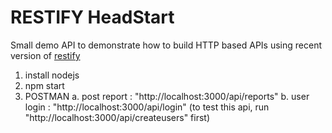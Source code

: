 # RESTIFY HeadStart

Small demo API to demonstrate how to build HTTP based APIs using recent version
of [restify](http://restify.com/)

1. install nodejs
2. npm start
3. POSTMAN
    a. post report : "http://localhost:3000/api/reports"
    b. user login : "http://localhost:3000/api/login" (to test this api, run "http://localhost:3000/api/createusers" first)